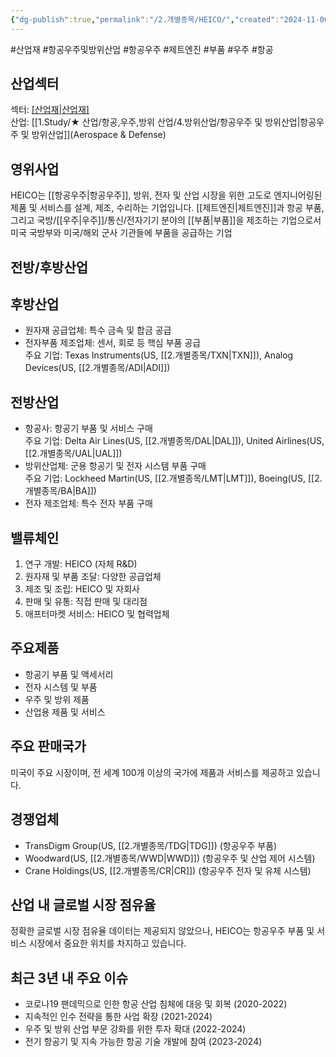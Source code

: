 ```yaml
---
{"dg-publish":true,"permalink":"/2.개별종목/HEICO/","created":"2024-11-06T21:21:05.611+09:00","updated":"2025-07-29T21:37:04.724+09:00"}
---
```


#산업재 #항공우주및방위산업 #항공우주 #제트엔진 #부품 #우주 #항공 


## 산업섹터

섹터: [[산업재\|산업재]](Industrials)  
산업: [[1.Study/★ 산업/항공,우주,방위 산업/4.방위산업/항공우주 및 방위산업\|항공우주 및 방위산업]](Aerospace & Defense)

## 영위사업

HEICO는 [[항공우주\|항공우주]], 방위, 전자 및 산업 시장을 위한 고도로 엔지니어링된 제품 및 서비스를 설계, 제조, 수리하는 기업입니다. [[제트엔진\|제트엔진]]과 항공 부품, 그리고 국방/[[우주\|우주]]/통신/전자기기 분야의 [[부품\|부품]]을 제조하는 기업으로서 미국 국방부와 미국/해외 군사 기관들에 부품을 공급하는 기업

## 전방/후방산업

## 후방산업

- 원자재 공급업체: 특수 금속 및 합금 공급
- 전자부품 제조업체: 센서, 회로 등 핵심 부품 공급  
    주요 기업: Texas Instruments(US, [[2.개별종목/TXN\|TXN]]), Analog Devices(US, [[2.개별종목/ADI\|ADI]])

## 전방산업

- 항공사: 항공기 부품 및 서비스 구매  
    주요 기업: Delta Air Lines(US, [[2.개별종목/DAL\|DAL]]), United Airlines(US, [[2.개별종목/UAL\|UAL]])
- 방위산업체: 군용 항공기 및 전자 시스템 부품 구매  
    주요 기업: Lockheed Martin(US, [[2.개별종목/LMT\|LMT]]), Boeing(US, [[2.개별종목/BA\|BA]])
- 전자 제조업체: 특수 전자 부품 구매

## 밸류체인

1. 연구 개발: HEICO (자체 R&D)
2. 원자재 및 부품 조달: 다양한 공급업체
3. 제조 및 조립: HEICO 및 자회사
4. 판매 및 유통: 직접 판매 및 대리점
5. 애프터마켓 서비스: HEICO 및 협력업체

## 주요제품

- 항공기 부품 및 액세서리
- 전자 시스템 및 부품
- 우주 및 방위 제품
- 산업용 제품 및 서비스

## 주요 판매국가

미국이 주요 시장이며, 전 세계 100개 이상의 국가에 제품과 서비스를 제공하고 있습니다.

## 경쟁업체

- TransDigm Group(US, [[2.개별종목/TDG\|TDG]]) (항공우주 부품)
- Woodward(US, [[2.개별종목/WWD\|WWD]]) (항공우주 및 산업 제어 시스템)
- Crane Holdings(US, [[2.개별종목/CR\|CR]]) (항공우주 전자 및 유체 시스템)

## 산업 내 글로벌 시장 점유율

정확한 글로벌 시장 점유율 데이터는 제공되지 않았으나, HEICO는 항공우주 부품 및 서비스 시장에서 중요한 위치를 차지하고 있습니다.

## 최근 3년 내 주요 이슈

- 코로나19 팬데믹으로 인한 항공 산업 침체에 대응 및 회복 (2020-2022)
- 지속적인 인수 전략을 통한 사업 확장 (2021-2024)
- 우주 및 방위 산업 부문 강화를 위한 투자 확대 (2022-2024)
- 전기 항공기 및 지속 가능한 항공 기술 개발에 참여 (2023-2024)